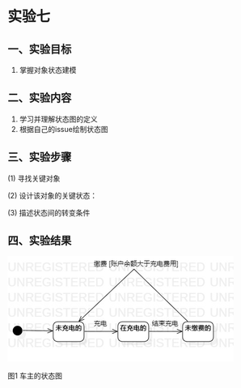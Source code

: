 # 实验七

## 一、实验目标

1. 掌握对象状态建模

## 二、实验内容

1. 学习并理解状态图的定义
2. 根据自己的issue绘制状态图

## 三、实验步骤

(1) 寻找关键对象 

(2) 设计该对象的关键状态：

(3) 描述状态间的转变条件

## 四、实验结果

![状态图](./lab7_StatechartDiagram.png)

图1  车主的状态图